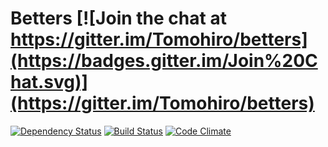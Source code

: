 Betters [![Join the chat at https://gitter.im/Tomohiro/betters](https://badges.gitter.im/Join%20Chat.svg)](https://gitter.im/Tomohiro/betters)
================================================================================

[![Dependency Status](https://img.shields.io/gemnasium/Tomohiro/betters.svg?style=flat-square)](https://gemnasium.com/Tomohiro/betters)
[![Build Status](https://img.shields.io/travis/Tomohiro/betters.svg?style=flat-square)](https://travis-ci.org/Tomohiro/betters)
[![Code Climate](https://img.shields.io/codeclimate/github/Tomohiro/betters.svg?style=flat-square)](https://codeclimate.com/github/Tomohiro/betters)
